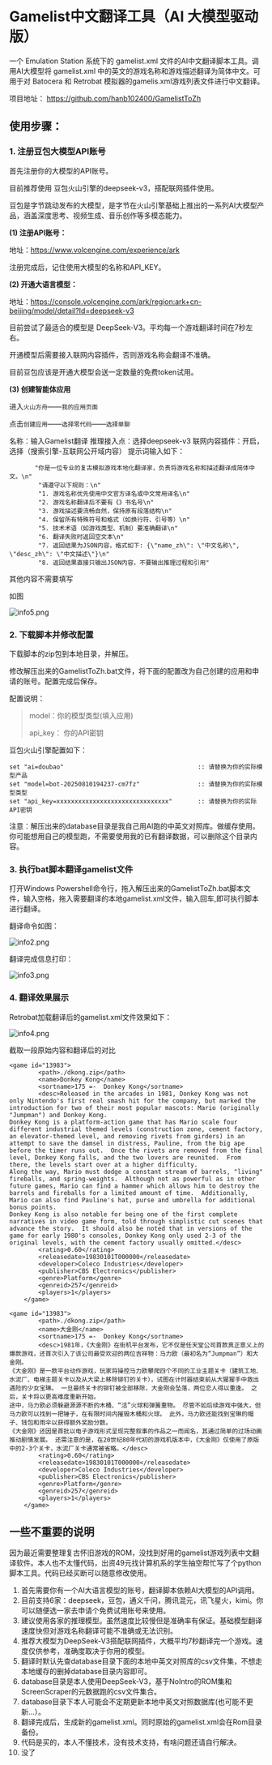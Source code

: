 


# Gamelist中文翻译工具（AI 大模型驱动版）

一个 Emulation Station 系统下的 gamelist.xml 文件的AI中文翻译脚本工具。调用AI大模型将 gamelist.xml 中的英文的游戏名称和游戏描述翻译为简体中文。可用于对 Batocera 和 Retrobat 模拟器的gamelis.xml游戏列表文件进行中文翻译。

项目地址：
https://github.com/hanb102400/GamelistToZh

## 使用步骤：

### 1. 注册豆包大模型API账号

首先注册你的大模型的API账号。

目前推荐使用 豆包火山引擎的deepseek-v3，搭配联网插件使用。

豆包是字节跳动发布的大模型，是字节在火山引擎基础上推出的一系列AI大模型产品，涵盖深度思考、视频生成、音乐创作等多模态能力。

**(1) 注册API账号：**

地址：https://www.volcengine.com/experience/ark

注册完成后，记住使用大模型的名称和API_KEY。


**(2) 开通大语言模型：**

地址：https://console.volcengine.com/ark/region:ark+cn-beijing/model/detail?Id=deepseek-v3

目前尝试了最适合的模型是 DeepSeek-V3。平均每一个游戏翻译时间在7秒左右。

开通模型后需要接入联网内容插件，否则游戏名称会翻译不准确。

目前豆包应该是开通大模型会送一定数量的免费token试用。


**(3) 创建智能体应用**

进入`火山方舟`——`我的应用页面`

点击`创建应用`——`选择零代码`——`选择单聊`

名称：输入Gamelist翻译
推理接入点：选择deepseek-v3
联网内容插件：开启，选择（搜索引擎-互联网公开域内容）
提示词输入如下：
```
       "你是一位专业的复古模拟游戏本地化翻译家，负责将游戏名称和描述翻译成简体中文。\n"
        "请遵守以下规则：\n"
        "1. 游戏名称优先使用中文官方译名或中文常用译名\n"
        "2. 游戏名称翻译后不要有《》书名号\n"
        "3. 游戏描述要流畅自然，保持原有段落结构\n"
        "4. 保留所有特殊符号和格式（如换行符、引号等）\n"
        "5. 技术术语（如游戏类型、机制）要准确翻译\n"
        "6. 翻译失败时返回空文本\n"
        "7. 返回结果为JSON内容，格式如下: {\"name_zh\": \"中文名称\", \"desc_zh\": \"中文描述\"}\n"
        "8. 返回结果直接只输出JSON内容，不要输出推理过程和引用"
```
其他内容不需要填写

如图

![info5.png](images/info5.png)


### 2. 下载脚本并修改配置

下载脚本的zip包到本地目录，并解压。

修改解压出来的GamelistToZh.bat文件，将下面的配置改为自己创建的应用和申请的账号。配置完成后保存。

配置说明：

> model：你的模型类型(填入应用)
>
> api_key： 你的API密钥

豆包火山引擎配置如下：
```
set "ai=doubao"					                    :: 请替换为你的实际模型产品
set "model=bot-20250810194237-cm7fz"        	    :: 请替换为你的实际模型类型
set "api_key=xxxxxxxxxxxxxxxxxxxxxxxxxxxxxxx"  		:: 请替换为你的实际API密钥
```

注意：解压出来的database目录是我自己用AI跑的中英文对照库。做缓存使用。你可能想用自己的模型跑，不需要使用我的已有翻译数据，可以删除这个目录内容。


### 3. 执行bat脚本翻译gamelist文件

打开Windows Powershell命令行，拖入解压出来的GamelistToZh.bat脚本文件，输入空格，拖入需要翻译的本地gamelist.xml文件，输入回车,即可执行脚本进行翻译。

翻译命令如图：

![info2.png](images/info2.png)

翻译完成信息打印：

![info3.png](images/info3.png)


### 4. 翻译效果展示

Retrobat加载翻译后的gamelist.xml文件效果如下：

![info4.png](images/info4.png)

截取一段原始内容和翻译后的对比

```
<game id="13983">
		<path>./dkong.zip</path>
		<name>Donkey Kong</name>
		<sortname>175 =-  Donkey Kong</sortname>
		<desc>Released in the arcades in 1981, Donkey Kong was not only Nintendo's first real smash hit for the company, but marked the introduction for two of their most popular mascots: Mario (originally "Jumpman") and Donkey Kong.
Donkey Kong is a platform-action game that has Mario scale four different industrial themed levels (construction zone, cement factory, an elevator-themed level, and removing rivets from girders) in an attempt to save the damsel in distress, Pauline, from the big ape before the timer runs out.  Once the rivets are removed from the final level, Donkey Kong falls, and the two lovers are reunited.  From there, the levels start over at a higher difficulty.
Along the way, Mario must dodge a constant stream of barrels, "living" fireballs, and spring-weights.  Although not as powerful as in other future games, Mario can find a hammer which allows him to destroy the barrels and fireballs for a limited amount of time.  Additionally, Mario can also find Pauline's hat, purse and umbrella for additional bonus points.
Donkey Kong is also notable for being one of the first complete narratives in video game form, told through simplistic cut scenes that advance the story.  It should also be noted that in versions of the game for early 1980's consoles, Donkey Kong only used 2-3 of the original levels, with the cement factory usually omitted.</desc>
		<rating>0.60</rating>
		<releasedate>19830101T000000</releasedate>
		<developer>Coleco Industries</developer>
		<publisher>CBS Electronics</publisher>
		<genre>Platform</genre>
		<genreid>257</genreid>
		<players>1</players>
	</game>
```


```
<game id="13983">
		<path>./dkong.zip</path>
		<name>大金刚</name>
		<sortname>175 =-  Donkey Kong</sortname>
		<desc>1981年，《大金刚》在街机平台发布，它不仅是任天堂公司首款真正意义上的爆款游戏，还首次引入了该公司最受欢迎的两位吉祥物：马力欧（最初名为“Jumpman”）和大金刚。
《大金刚》是一款平台动作游戏，玩家将操控马力欧攀爬四个不同的工业主题关卡（建筑工地、水泥厂、电梯主题关卡以及从大梁上移除铆钉的关卡），试图在计时器结束前从大猩猩手中救出遇险的少女宝琳。 一旦最终关卡的铆钉被全部移除，大金刚会坠落，两位恋人得以重逢。 之后，关卡将以更高难度重新开始。
途中，马力欧必须躲避源源不断的木桶、“活”火球和弹簧重物。 尽管不如后续游戏中强大，但马力欧可以找到一把锤子，在有限时间内摧毁木桶和火球。 此外，马力欧还能找到宝琳的帽子、钱包和雨伞以获得额外奖励分数。
《大金刚》还因是首批以电子游戏形式呈现完整叙事的作品之一而闻名，其通过简单的过场动画推动剧情发展。 还需注意的是，在20世纪80年代初的游戏机版本中，《大金刚》仅使用了原版中的2-3个关卡，水泥厂关卡通常被省略。</desc>
		<rating>0.60</rating>
		<releasedate>19830101T000000</releasedate>
		<developer>Coleco Industries</developer>
		<publisher>CBS Electronics</publisher>
		<genre>Platform</genre>
		<genreid>257</genreid>
		<players>1</players>
	</game>
```



## 一些不重要的说明

因为最近需要整理复古怀旧游戏的ROM，没找到好用的gamelist游戏列表中文翻译软件。本人也不太懂代码，出资49元找计算机系的学生抽空帮忙写了个python脚本工具。代码已经买断可以随意修改使用。

1. 首先需要你有一个AI大语言模型的账号，翻译脚本依赖AI大模型的API调用。
2. 目前支持6家：deepseek，豆包，通义千问，腾讯混元，讯飞星火，kimi。你可以随便选一家去申请个免费试用账号来使用。
3. 建议使用各家的推理模型。虽然速度比较慢但是准确率有保证。基础模型翻译速度快但对游戏名称翻译可能不准确或无法识别。
4. 推荐大模型为DeepSeek-V3搭配联网插件，大概平均7秒翻译完一个游戏。速度仅供参考，准确度取决于你用的模型。
5. 翻译时默认先查database目录下面的本地中英文对照库的csv文件集，不想走本地缓存的删掉database目录内容即可。
6. database目录是本人使用DeepSeek-V3，基于NoIntro的ROM集和ScreenScraper的元数据跑的csv文件集合。
7. database目录下本人可能会不定期更新本地中英文对照数据库(也可能不更新...）。
8. 翻译完成后，生成新的gamelist.xml。同时原始的gamelist.xml会在Rom目录备份。
9. 代码是买的，本人不懂技术，没有技术支持，有啥问题还请自行解决。
10. 没了






